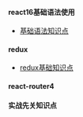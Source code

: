 #### react16基础语法使用
- [基础语法知识点](./book/1、基础知识.md)

#### redux
- [redux基础知识点](./book/2、redux基础知识点.md)

#### react-router4


#### 实战先关知识点